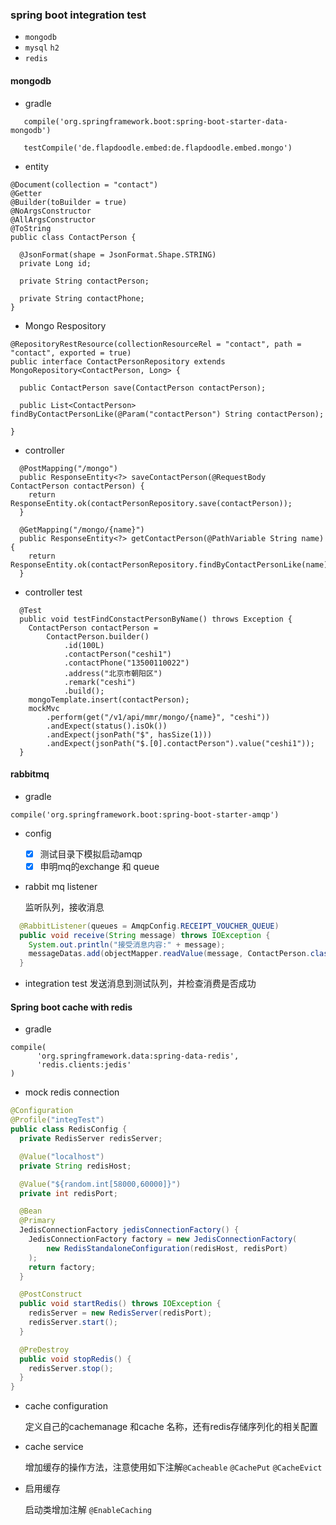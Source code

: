 ### spring boot integration test
- `mongodb`
- `mysql` `h2`
- `redis`

#### mongodb
- gradle
```
   compile('org.springframework.boot:spring-boot-starter-data-mongodb')
   
   testCompile('de.flapdoodle.embed:de.flapdoodle.embed.mongo')
```

- entity

```
@Document(collection = "contact")
@Getter
@Builder(toBuilder = true)
@NoArgsConstructor
@AllArgsConstructor
@ToString
public class ContactPerson {

  @JsonFormat(shape = JsonFormat.Shape.STRING)
  private Long id;

  private String contactPerson;

  private String contactPhone;
}
```
- Mongo Respository
```
@RepositoryRestResource(collectionResourceRel = "contact", path = "contact", exported = true)
public interface ContactPersonRepository extends MongoRepository<ContactPerson, Long> {

  public ContactPerson save(ContactPerson contactPerson);

  public List<ContactPerson> findByContactPersonLike(@Param("contactPerson") String contactPerson);

}
```
- controller
```
  @PostMapping("/mongo")
  public ResponseEntity<?> saveContactPerson(@RequestBody ContactPerson contactPerson) {
    return ResponseEntity.ok(contactPersonRepository.save(contactPerson));
  }

  @GetMapping("/mongo/{name}")
  public ResponseEntity<?> getContactPerson(@PathVariable String name) {
    return ResponseEntity.ok(contactPersonRepository.findByContactPersonLike(name));
  }
```

- controller test
```
  @Test
  public void testFindConstactPersonByName() throws Exception {
    ContactPerson contactPerson =
        ContactPerson.builder()
            .id(100L)
            .contactPerson("ceshi1")
            .contactPhone("13500110022")
            .address("北京市朝阳区")
            .remark("ceshi")
            .build();
    mongoTemplate.insert(contactPerson);
    mockMvc
        .perform(get("/v1/api/mmr/mongo/{name}", "ceshi"))
        .andExpect(status().isOk())
        .andExpect(jsonPath("$", hasSize(1)))
        .andExpect(jsonPath("$.[0].contactPerson").value("ceshi1"));
  }
```

#### rabbitmq
- gradle 
```
compile('org.springframework.boot:spring-boot-starter-amqp')
```
- config
 
  - [x] 测试目录下模拟启动amqp
  - [x] 申明mq的exchange 和 queue

- rabbit mq listener

  监听队列，接收消息
```java
  @RabbitListener(queues = AmqpConfig.RECEIPT_VOUCHER_QUEUE)
  public void receive(String message) throws IOException {
    System.out.println("接受消息内容:" + message);
    messageDatas.add(objectMapper.readValue(message, ContactPerson.class));
  }
```

- integration test
  发送消息到测试队列，并检查消费是否成功
  
#### Spring boot cache with redis
- gradle 
```
compile(
      'org.springframework.data:spring-data-redis',
      'redis.clients:jedis'
)
```
- mock redis connection
```java
@Configuration
@Profile("integTest")
public class RedisConfig {
  private RedisServer redisServer;

  @Value("localhost")
  private String redisHost;

  @Value("${random.int[58000,60000]}")
  private int redisPort;

  @Bean
  @Primary
  JedisConnectionFactory jedisConnectionFactory() {
    JedisConnectionFactory factory = new JedisConnectionFactory(
        new RedisStandaloneConfiguration(redisHost, redisPort)
    );
    return factory;
  }

  @PostConstruct
  public void startRedis() throws IOException {
    redisServer = new RedisServer(redisPort);
    redisServer.start();
  }

  @PreDestroy
  public void stopRedis() {
    redisServer.stop();
  }
}
```

- cache configuration
  
  定义自己的cachemanage 和cache 名称，还有redis存储序列化的相关配置

- cache service 
  
  增加缓存的操作方法，注意使用如下注解`@Cacheable` `@CachePut` `@CacheEvict`

- 启用缓存
  
  启动类增加注解 `@EnableCaching`

